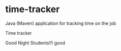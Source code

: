 # time-tracker
Java (Maven) application for tracking time on the job

Time tracker

Good Night Students!!! good
